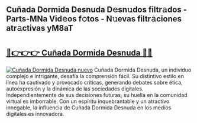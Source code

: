 ## Cuñada Dormida Desnuda D𝚎sn𝚞dos filtr𝚊dos - Parts-MNa Vid𝚎os f𝚘tos - N𝚞evas filtr𝚊ciones atr𝚊ctivas yM8aT

# <h2><a href="http://mbcklu8.tromn.icu/?c=Cu%c3%b1ada+Dormida+Desnuda">🔗👉👉👉 Cuñada Dormida Desnuda 🔗🔗</a></h2>

[![Cuñada Dormida Desnuda nuevo](https://i.imgur.com/pEAQMta.gif)](http://mbcklu8.tromn.icu/?c=Cu%c3%b1ada+Dormida+Desnuda)
Cuñada Dormida Desnuda, un individuo complejo e intrigante, desafía la comprensión fácil. Su distintivo estilo en línea ha cautivado y provocado críticas, generando debates sobre ética, autoexpresión y la dinámica de las sociedades digitales. Independientemente de sus decisiones futuras, su huella en la comunidad virtual es imborrable. Con un espíritu inquebrantable y un atractivo innegable, la influencia de Cuñada Dormida Desnuda en los medios digitales es innovadora.
